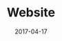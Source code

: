 ---
layout: post
title: Website
name: whiskytree
date: 2017-04-17
img: wtTab.png
alt: image-alt
description: "Whiskytree"
image_items: [
    {
        title: Whiskytree - Logo / Website,
        img: wt_website.png,
        description: "3D Modeling of the website logo, details, characters and contents"
    }
    
]
---